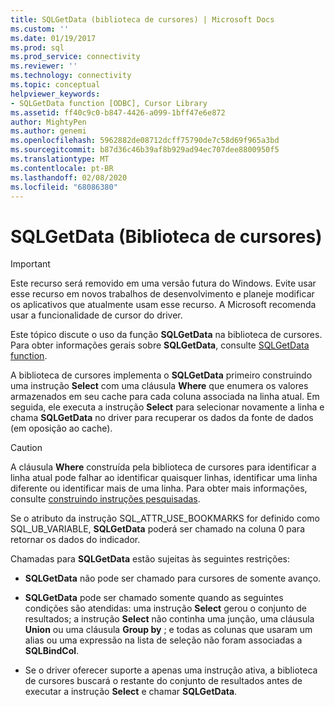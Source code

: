 ```yaml
---
title: SQLGetData (biblioteca de cursores) | Microsoft Docs
ms.custom: ''
ms.date: 01/19/2017
ms.prod: sql
ms.prod_service: connectivity
ms.reviewer: ''
ms.technology: connectivity
ms.topic: conceptual
helpviewer_keywords:
- SQLGetData function [ODBC], Cursor Library
ms.assetid: ff40c9c0-b847-4426-a099-1bff47e6e872
author: MightyPen
ms.author: genemi
ms.openlocfilehash: 5962882de08712dcff75790de7c58d69f965a3bd
ms.sourcegitcommit: b87d36c46b39af8b929ad94ec707dee8800950f5
ms.translationtype: MT
ms.contentlocale: pt-BR
ms.lasthandoff: 02/08/2020
ms.locfileid: "68086380"
---
```

# <a name="sqlgetdata-cursor-library"></a>SQLGetData (Biblioteca de cursores)
> [!IMPORTANT]  
>  Este recurso será removido em uma versão futura do Windows. Evite usar esse recurso em novos trabalhos de desenvolvimento e planeje modificar os aplicativos que atualmente usam esse recurso. A Microsoft recomenda usar a funcionalidade de cursor do driver.  
  
 Este tópico discute o uso da função **SQLGetData** na biblioteca de cursores. Para obter informações gerais sobre **SQLGetData**, consulte [SQLGetData function](../../../odbc/reference/syntax/sqlgetdata-function.md).  
  
 A biblioteca de cursores implementa o **SQLGetData** primeiro construindo uma instrução **Select** com uma cláusula **Where** que enumera os valores armazenados em seu cache para cada coluna associada na linha atual. Em seguida, ele executa a instrução **Select** para selecionar novamente a linha e chama **SQLGetData** no driver para recuperar os dados da fonte de dados (em oposição ao cache).  
  
> [!CAUTION]  
>  A cláusula **Where** construída pela biblioteca de cursores para identificar a linha atual pode falhar ao identificar quaisquer linhas, identificar uma linha diferente ou identificar mais de uma linha. Para obter mais informações, consulte [construindo instruções pesquisadas](../../../odbc/reference/appendixes/constructing-searched-statements.md).  
  
 Se o atributo da instrução SQL_ATTR_USE_BOOKMARKS for definido como SQL_UB_VARIABLE, **SQLGetData** poderá ser chamado na coluna 0 para retornar os dados do indicador.  
  
 Chamadas para **SQLGetData** estão sujeitas às seguintes restrições:  
  
-   **SQLGetData** não pode ser chamado para cursores de somente avanço.  
  
-   **SQLGetData** pode ser chamado somente quando as seguintes condições são atendidas: uma instrução **Select** gerou o conjunto de resultados; a instrução **Select** não continha uma junção, uma cláusula **Union** ou uma cláusula **Group by** ; e todas as colunas que usaram um alias ou uma expressão na lista de seleção não foram associadas a **SQLBindCol**.  
  
-   Se o driver oferecer suporte a apenas uma instrução ativa, a biblioteca de cursores buscará o restante do conjunto de resultados antes de executar a instrução **Select** e chamar **SQLGetData**.

